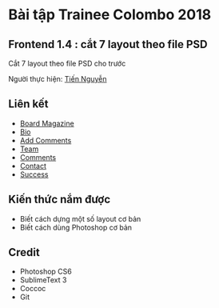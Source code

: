 # Bài tập Trainee Colombo 2018

## Frontend 1.4 : cắt 7 layout theo file PSD

Cắt 7 layout theo file PSD cho trước

Người thực hiện: [ Tiến Nguyễn ](https://github.com/tiennguyen98)

## Liên kết

*   [Board Magazine](https://tiennguyen98.github.io/front-end-1.4/board-magazine.html)
*   [Bio](https://tiennguyen98.github.io/front-end-1.4/bio.html)
*   [Add Comments](https://tiennguyen98.github.io/front-end-1.4/add-comments.html)
*   [Team](https://tiennguyen98.github.io/front-end-1.4/team.html)
*   [Comments](https://tiennguyen98.github.io/front-end-1.4/comments.html)
*   [Contact](https://tiennguyen98.github.io/front-end-1.4/contacts.html)
*   [Success](https://tiennguyen98.github.io/front-end-1.4/success.html)

## Kiến thức nắm được
* Biết cách dựng một số layout cơ bản
* Biết cách dùng Photoshop cơ bản

## Credit
* Photoshop CS6
* SublimeText 3
* Coccoc
* Git